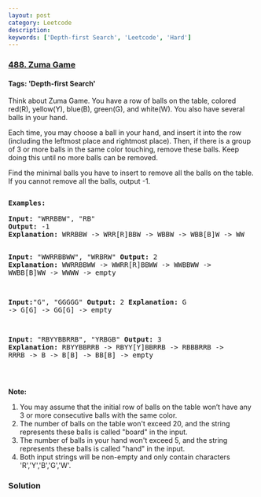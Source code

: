 ```yaml
---
layout: post
category: Leetcode
description: 
keywords: ['Depth-first Search', 'Leetcode', 'Hard']
---
```

### [488. Zuma Game](https://leetcode.com/problems/zuma-game)

#### Tags: 'Depth-first Search'

<div class="content__u3I1 question-content__JfgR"><div><p>Think about Zuma Game. You have a row of balls on the table, colored red(R), yellow(Y), blue(B), green(G), and white(W). You also have several balls in your hand.</p>
<p>
Each time, you may choose a ball in your hand, and insert it into the row (including the leftmost place and rightmost place). Then, if there is a group of 3 or more balls in the same color touching, remove these balls. Keep doing this until no more balls can be removed.</p>
<p>
Find the minimal balls you have to insert to remove all the balls on the table. If you cannot remove all the balls, output -1.
</p>
<pre><p><b>Examples:</b><br/>
<b>Input:</b> "WRRBBW", "RB"
<b>Output:</b> -1
<b>Explanation:</b> WRRBBW -&gt; WRR[R]BBW -&gt; WBBW -&gt; WBB[B]W -&gt; WW

<b>Input:</b> "WWRRBBWW", "WRBRW"
<b>Output:</b> 2
<b>Explanation:</b> WWRRBBWW -&gt; WWRR[R]BBWW -&gt; WWBBWW -&gt; WWBB[B]WW -&gt; WWWW -&gt; empty

<b>Input:</b>"G", "GGGGG"
<b>Output:</b> 2
<b>Explanation:</b> G -&gt; G[G] -&gt; GG[G] -&gt; empty 

<b>Input:</b> "RBYYBBRRB", "YRBGB"
<b>Output:</b> 3
<b>Explanation:</b> RBYYBBRRB -&gt; RBYY[Y]BBRRB -&gt; RBBBRRB -&gt; RRRB -&gt; B -&gt; B[B] -&gt; BB[B] -&gt; empty 
</p></pre>
<p></p>
<p><b>Note:</b><br/>
</p><ol>
<li>You may assume that the initial row of balls on the table won’t have any 3 or more consecutive balls with the same color.</li>
<li>The number of balls on the table won't exceed 20, and the string represents these balls is called "board" in the input.</li>
<li>The number of balls in your hand won't exceed 5, and the string represents these balls is called "hand" in the input.</li>
<li>Both input strings will be non-empty and only contain characters 'R','Y','B','G','W'.</li>
</ol>
<p></p></div></div>

### Solution
